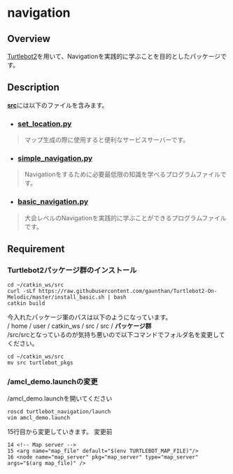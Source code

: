 # navigation
## Overview
[Turtlebot2](https://www.turtlebot.com/turtlebot2/)を用いて、Navigationを実践的に学ぶことを目的としたパッケージです。

## Description
[**src**](./src)には以下のファイルを含みます。
- ### [set_location.py](./src/set_location.py)
> マップ生成の際に使用すると便利なサービスサーバーです。

- ### [simple_navigation.py](./src/simple_navigation.py)
> Navigationをするために必要最低限の知識を学べるプログラムファイルです。

- ### [basic_navigation.py](./src/basic_navigation.py)
> 大会レベルのNavigationを実践的に学ぶことができるプログラムファイルです。

## Requirement

### Turtlebot2パッケージ群のインストール

```
cd ~/catkin_ws/src
curl -sLf https://raw.githubusercontent.com/gaunthan/Turtlebot2-On-Melodic/master/install_basic.sh | bash
catkin build
```

今入れたパッケージ軍のパスは以下のようになっています。 </br>
/ home / user / catkin_ws / src / src / **パッケージ群** </br>
/src/srcとなっているのが気持ち悪いので以下コマンドでフォルダ名を変更してください。

```
cd ~/catkin_ws/src
mv src turtlebot_pkgs
````

### /amcl_demo.launchの変更
/amcl_demo.launchを開いてください

```
roscd turtlebot_navigation/launch
vim amcl_demo.launch
```

15行目から変更していきます。
変更前

```{number}
14 <!-- Map server -->
15 <arg name="map_file" default="$(env TURTLEBOT_MAP_FILE)"/>
16 <node name="map_server" pkg="map_server" type="map_server" args="$(arg map_file)" />
```



```
